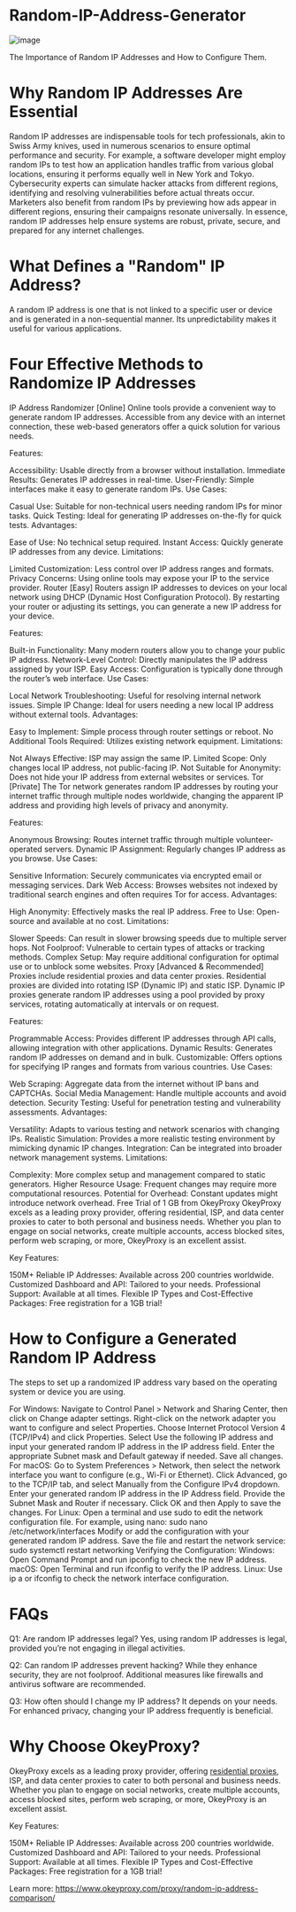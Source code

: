 # Random-IP-Address-Generator
![image](https://github.com/user-attachments/assets/319ea099-5791-4299-963a-278947aa413b)

The Importance of Random IP Addresses and How to Configure Them.

# Why Random IP Addresses Are Essential
Random IP addresses are indispensable tools for tech professionals, akin to Swiss Army knives, used in numerous scenarios to ensure optimal performance and security. For example, a software developer might employ random IPs to test how an application handles traffic from various global locations, ensuring it performs equally well in New York and Tokyo. Cybersecurity experts can simulate hacker attacks from different regions, identifying and resolving vulnerabilities before actual threats occur. Marketers also benefit from random IPs by previewing how ads appear in different regions, ensuring their campaigns resonate universally. In essence, random IP addresses help ensure systems are robust, private, secure, and prepared for any internet challenges.

# What Defines a "Random" IP Address?
A random IP address is one that is not linked to a specific user or device and is generated in a non-sequential manner. Its unpredictability makes it useful for various applications.

# Four Effective Methods to Randomize IP Addresses
IP Address Randomizer [Online]
Online tools provide a convenient way to generate random IP addresses. Accessible from any device with an internet connection, these web-based generators offer a quick solution for various needs.

Features:

Accessibility: Usable directly from a browser without installation.
Immediate Results: Generates IP addresses in real-time.
User-Friendly: Simple interfaces make it easy to generate random IPs.
Use Cases:

Casual Use: Suitable for non-technical users needing random IPs for minor tasks.
Quick Testing: Ideal for generating IP addresses on-the-fly for quick tests.
Advantages:

Ease of Use: No technical setup required.
Instant Access: Quickly generate IP addresses from any device.
Limitations:

Limited Customization: Less control over IP address ranges and formats.
Privacy Concerns: Using online tools may expose your IP to the service provider.
Router [Easy]
Routers assign IP addresses to devices on your local network using DHCP (Dynamic Host Configuration Protocol). By restarting your router or adjusting its settings, you can generate a new IP address for your device.

Features:

Built-in Functionality: Many modern routers allow you to change your public IP address.
Network-Level Control: Directly manipulates the IP address assigned by your ISP.
Easy Access: Configuration is typically done through the router’s web interface.
Use Cases:

Local Network Troubleshooting: Useful for resolving internal network issues.
Simple IP Change: Ideal for users needing a new local IP address without external tools.
Advantages:

Easy to Implement: Simple process through router settings or reboot.
No Additional Tools Required: Utilizes existing network equipment.
Limitations:

Not Always Effective: ISP may assign the same IP.
Limited Scope: Only changes local IP address, not public-facing IP.
Not Suitable for Anonymity: Does not hide your IP address from external websites or services.
Tor [Private]
The Tor network generates random IP addresses by routing your internet traffic through multiple nodes worldwide, changing the apparent IP address and providing high levels of privacy and anonymity.

Features:

Anonymous Browsing: Routes internet traffic through multiple volunteer-operated servers.
Dynamic IP Assignment: Regularly changes IP address as you browse.
Use Cases:

Sensitive Information: Securely communicates via encrypted email or messaging services.
Dark Web Access: Browses websites not indexed by traditional search engines and often requires Tor for access.
Advantages:

High Anonymity: Effectively masks the real IP address.
Free to Use: Open-source and available at no cost.
Limitations:

Slower Speeds: Can result in slower browsing speeds due to multiple server hops.
Not Foolproof: Vulnerable to certain types of attacks or tracking methods.
Complex Setup: May require additional configuration for optimal use or to unblock some websites.
Proxy [Advanced & Recommended]
Proxies include residential proxies and data center proxies. Residential proxies are divided into rotating ISP (Dynamic IP) and static ISP. Dynamic IP proxies generate random IP addresses using a pool provided by proxy services, rotating automatically at intervals or on request.

Features:

Programmable Access: Provides different IP addresses through API calls, allowing integration with other applications.
Dynamic Results: Generates random IP addresses on demand and in bulk.
Customizable: Offers options for specifying IP ranges and formats from various countries.
Use Cases:

Web Scraping: Aggregate data from the internet without IP bans and CAPTCHAs.
Social Media Management: Handle multiple accounts and avoid detection.
Security Testing: Useful for penetration testing and vulnerability assessments.
Advantages:

Versatility: Adapts to various testing and network scenarios with changing IPs.
Realistic Simulation: Provides a more realistic testing environment by mimicking dynamic IP changes.
Integration: Can be integrated into broader network management systems.
Limitations:

Complexity: More complex setup and management compared to static generators.
Higher Resource Usage: Frequent changes may require more computational resources.
Potential for Overhead: Constant updates might introduce network overhead.
Free Trial of 1 GB from OkeyProxy
OkeyProxy excels as a leading proxy provider, offering residential, ISP, and data center proxies to cater to both personal and business needs. Whether you plan to engage on social networks, create multiple accounts, access blocked sites, perform web scraping, or more, OkeyProxy is an excellent assist.

Key Features:

150M+ Reliable IP Addresses: Available across 200 countries worldwide.
Customized Dashboard and API: Tailored to your needs.
Professional Support: Available at all times.
Flexible IP Types and Cost-Effective Packages: Free registration for a 1GB trial!

# How to Configure a Generated Random IP Address
The steps to set up a randomized IP address vary based on the operating system or device you are using.

For Windows:
Navigate to Control Panel > Network and Sharing Center, then click on Change adapter settings.
Right-click on the network adapter you want to configure and select Properties.
Choose Internet Protocol Version 4 (TCP/IPv4) and click Properties.
Select Use the following IP address and input your generated random IP address in the IP address field.
Enter the appropriate Subnet mask and Default gateway if needed.
Save all changes.
For macOS:
Go to System Preferences > Network, then select the network interface you want to configure (e.g., Wi-Fi or Ethernet).
Click Advanced, go to the TCP/IP tab, and select Manually from the Configure IPv4 dropdown.
Enter your generated random IP address in the IP Address field.
Provide the Subnet Mask and Router if necessary.
Click OK and then Apply to save the changes.
For Linux:
Open a terminal and use sudo to edit the network configuration file. For example, using nano: sudo nano /etc/network/interfaces
Modify or add the configuration with your generated random IP address.
Save the file and restart the network service: sudo systemctl restart networking
Verifying the Configuration:
Windows: Open Command Prompt and run ipconfig to check the new IP address.
macOS: Open Terminal and run ifconfig to verify the IP address.
Linux: Use ip a or ifconfig to check the network interface configuration.

# FAQs
Q1: Are random IP addresses legal?
Yes, using random IP addresses is legal, provided you’re not engaging in illegal activities.

Q2: Can random IP addresses prevent hacking?
While they enhance security, they are not foolproof. Additional measures like firewalls and antivirus software are recommended.

Q3: How often should I change my IP address?
It depends on your needs. For enhanced privacy, changing your IP address frequently is beneficial.

# Why Choose OkeyProxy?
OkeyProxy excels as a leading proxy provider, offering [residential proxies](https://www.okeyproxy.com/en/residential-proxies), ISP, and data center proxies to cater to both personal and business needs. Whether you plan to engage on social networks, create multiple accounts, access blocked sites, perform web scraping, or more, OkeyProxy is an excellent assist.

Key Features:

150M+ Reliable IP Addresses: Available across 200 countries worldwide.
Customized Dashboard and API: Tailored to your needs.
Professional Support: Available at all times.
Flexible IP Types and Cost-Effective Packages: Free registration for a 1GB trial!

Learn more: https://www.okeyproxy.com/proxy/random-ip-address-comparison/
